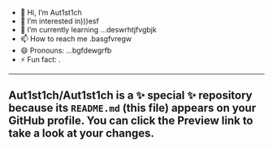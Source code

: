 - 👋 Hi, I’m Aut1st1ch 
- 👀 I’m interested in)))esf
- 🌱 I’m currently learning ...deswrhtjfvgbjk
- 📫 How to reach me .basgfvregw
- 😄 Pronouns: ...bgfdewgrfb
- ⚡ Fun fact: .
---
Aut1st1ch/Aut1st1ch is a ✨ special ✨ repository because its `README.md` (this file) appears on your GitHub profile.
You can click the Preview link to take a look at your changes.
---
